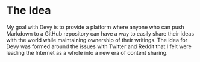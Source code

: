 # The Idea

My goal with Devy is to provide a platform where anyone who can push Markdown to a GitHub repository
can have a way to easily share their ideas with the world while maintaining ownership of their writings.
The idea for Devy was formed around the issues with Twitter and Reddit that I felt were leading the 
Internet as a whole into a new era of content sharing.

